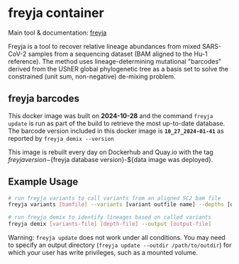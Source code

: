 # freyja container

Main tool & documentation: [freyja](https://github.com/andersen-lab/Freyja)

Freyja is a tool to recover relative lineage abundances from mixed SARS-CoV-2 samples from a sequencing dataset (BAM aligned to the Hu-1 reference). The method uses lineage-determining mutational "barcodes" derived from the UShER global phylogenetic tree as a basis set to solve the constrained (unit sum, non-negative) de-mixing problem.

## freyja barcodes

This docker image was built on **2024-10-28** and the command `freyja update` is run as part of the build to retrieve the most up-to-date database. The barcode version included in this docker image is **`10_27_2024-01-41`** as reported by `freyja demix --version`

This image is rebuilt every day on Dockerhub and Quay.io with the tag ${freyja version}-${freyja database version}-${data image was deployed}.

## Example Usage

```bash
# run freyja variants to call variants from an aligned SC2 bam file
freyja variants [bamfile] --variants [variant outfile name] --depths [depths outfile name] --ref [reference.fa]

# run freyja demix to identify lineages based on called variants 
freyja demix [variants-file] [depth-file] --output [output-file]
```

Warning: `freyja update` does not work under all conditions. You may need to specify an output directory (`freyja update --outdir /path/to/outdir`) for which your user has write privileges, such as a mounted volume.
